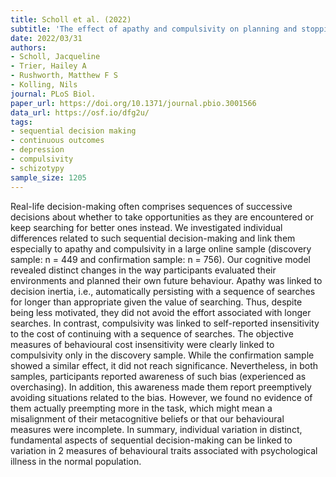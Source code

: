 ```yaml
---
title: Scholl et al. (2022)
subtitle: 'The effect of apathy and compulsivity on planning and stopping in sequential decision-making'
date: 2022/03/31
authors:
- Scholl, Jacqueline
- Trier, Hailey A
- Rushworth, Matthew F S
- Kolling, Nils
journal: PLoS Biol.
paper_url: https://doi.org/10.1371/journal.pbio.3001566
data_url: https://osf.io/dfg2u/
tags:
- sequential decision making
- continuous outcomes
- depression
- compulsivity
- schizotypy
sample_size: 1205
---
```


Real-life decision-making often comprises sequences of successive decisions about whether to take opportunities as they are encountered or keep searching for better ones instead. We investigated individual differences related to such sequential decision-making and link them especially to apathy and compulsivity in a large online sample (discovery sample: n = 449 and confirmation sample: n = 756). Our cognitive model revealed distinct changes in the way participants evaluated their environments and planned their own future behaviour. Apathy was linked to decision inertia, i.e., automatically persisting with a sequence of searches for longer than appropriate given the value of searching. Thus, despite being less motivated, they did not avoid the effort associated with longer searches. In contrast, compulsivity was linked to self-reported insensitivity to the cost of continuing with a sequence of searches. The objective measures of behavioural cost insensitivity were clearly linked to compulsivity only in the discovery sample. While the confirmation sample showed a similar effect, it did not reach significance. Nevertheless, in both samples, participants reported awareness of such bias (experienced as overchasing). In addition, this awareness made them report preemptively avoiding situations related to the bias. However, we found no evidence of them actually preempting more in the task, which might mean a misalignment of their metacognitive beliefs or that our behavioural measures were incomplete. In summary, individual variation in distinct, fundamental aspects of sequential decision-making can be linked to variation in 2 measures of behavioural traits associated with psychological illness in the normal population.
